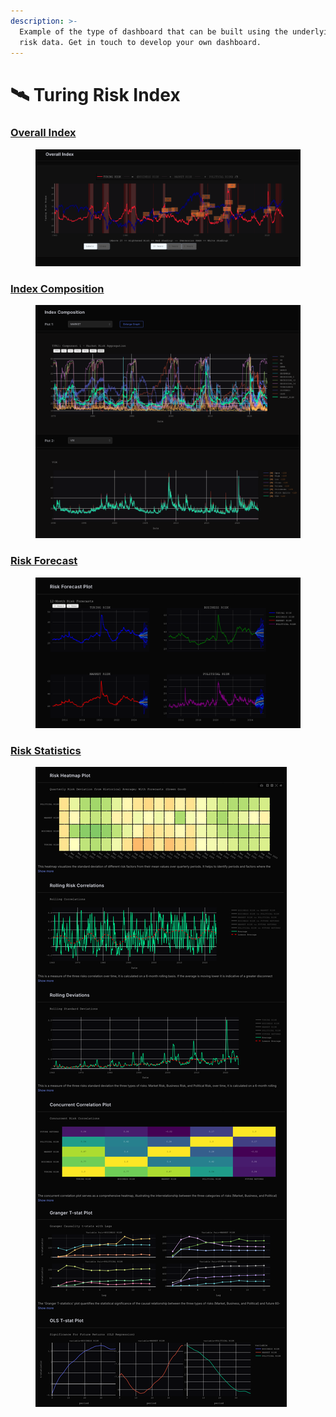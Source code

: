 ```yaml
---
description: >-
  Example of the type of dashboard that can be built using the underlying turing
  risk data. Get in touch to develop your own dashboard.
---
```


# 🛰️ Turing Risk Index

### [Overall Index](https://sov.ai/app/get/overall-index)

<figure><img src="../.gitbook/assets/image (112).png" alt=""><figcaption></figcaption></figure>

### [Index Composition](https://sov.ai/app/get/index-composition)

<figure><img src="../.gitbook/assets/risk-2.png" alt=""><figcaption></figcaption></figure>

### [Risk Forecast](https://sov.ai/app/get/risk-forecast)

<figure><img src="../.gitbook/assets/risk_forecast (1).png" alt=""><figcaption></figcaption></figure>

### [Risk Statistics](https://sov.ai/app/get/risk-statistics)

<figure><img src="../.gitbook/assets/risk_dash (2).png" alt=""><figcaption></figcaption></figure>
